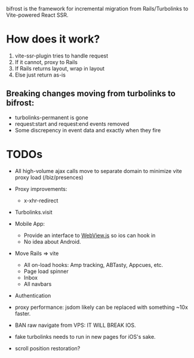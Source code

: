 bifrost is the framework for incremental migration from Rails/Turbolinks to Vite-powered React SSR.

# How does it work?
1. vite-ssr-plugin tries to handle request
2. If it cannot, proxy to Rails
3. If Rails returns layout, wrap in layout
4. Else just return as-is

## Breaking changes moving from turbolinks to bifrost:
- turbolinks-permanent is gone
- request:start and request:end events removed
- Some discrepency in event data and exactly when they fire

# TODOs
- All high-volume ajax calls move to separate domain to minimize vite proxy load (/biz/presences)
- Proxy improvements:
  - x-xhr-redirect
- Turbolinks.visit
- Mobile App:
  - Provide an interface to [WebView.js](https://github.com/turbolinks/turbolinks-ios/blob/master/Turbolinks/WebView.js) so ios can hook in
  - No idea about Android.
- Move Rails => vite
  - All on-load hooks: Amp tracking, ABTasty, Appcues, etc.
  - Page load spinner
  - Inbox
  - All navbars
- Authentication
- proxy performance: jsdom likely can be replaced with something ~10x faster.
- BAN raw navigate from VPS: IT WILL BREAK IOS.
-   fake turbolinks needs to run in new pages for iOS's sake.

- scroll position restoration?
